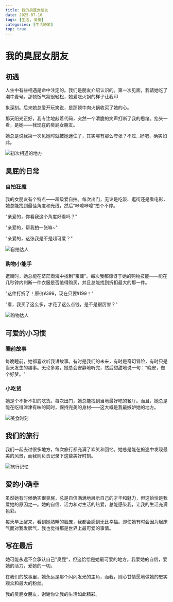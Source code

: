 ```yaml
---
title: 我的臭屁女朋友
date: 2025-07-10
tags: [生活, 爱情]
categories: [生活随笔]
top: true
---
```


# 我的臭屁女朋友

## 初遇

人生中有些相遇是命中注定的。我们是朋友介绍认识的。第一次见面，我请她吃了潮牛壹号。那顿饭气氛很轻松，她爱吃火锅的样子让我印

象深刻。后来她总爱开玩笑说，是那顿牛肉火锅收买了她的心。

那天阳光正好，我专注地敲着代码，突然一个清脆的笑声打断了我的思绪。抬头一看，是她——我现在的臭屁女朋友。

她总是说我第一次见她时就被她迷住了，其实哪有那么夸张？不过...好吧，确实如此。

![初次相遇的地方](https://alist.yuanquanke.cn:8888/d/115/tmp/blog-web/static/IMG_8071.JPG?sign=kUE0J5PSYgOqGEgGOti2yMYjKMZHvVjeUwNOOCORZB8=:0)

## 臭屁的日常

### 自拍狂魔

我的女朋友有个特点——超级爱自拍。每次出门，无论是吃饭、逛街还是看电影，她总能找到最佳角度和光线，然后"咔嚓咔嚓"拍个不停。

"亲爱的，你看我这个角度好看吗？"

"亲爱的，帮我拍一张嘛~"

"亲爱的，这张我是不是超可爱？"

![自拍达人](https://alist.yuanquanke.cn:8888/d/115/tmp/blog-web/static/IMG_8270.jpeg?sign=cWpmcQ1PPEv_YnJvDcglQ-dooJvvWBg7m1AqByOTK-M=:0)

### 购物小能手

逛街时，她总能在茫茫商海中找到"宝藏"。每次我都惊讶于她的购物技能——能在几秒钟内判断一件衣服是否值得购买，并且总能找到折扣最大的那一件。

"这件打折了！原价¥399，现在只要¥199！"

"看，我买了这么多，才花了这么点钱，是不是很厉害？"

![购物达人](https://alist.yuanquanke.cn:8888/d/115/tmp/blog-web/static/IMG_8415.jpeg?sign=ZqX-fMgQI4fFZXkvou_edtfs23h1xJzNf5YG8tm4uqE=:0)

## 可爱的小习惯

### 睡前故事

每晚睡前，她都喜欢听我讲故事。有时是我们的未来，有时是奇幻冒险，有时只是当天发生的趣事。无论多累，她总会安静地听完，然后甜甜地说一句："晚安，做个好梦。"

### 小吃货

她是个不折不扣的吃货。每次出门，她总能找到当地最好吃的餐厅。而且，她总是能在吃得津津有味的同时，保持完美的身材——这大概是我最嫉妒她的地方。

![美食时刻](https://alist.yuanquanke.cn:8888/d/115/tmp/blog-web/static/IMG_8415.jpeg?sign=ZqX-fMgQI4fFZXkvou_edtfs23h1xJzNf5YG8tm4uqE=:0) 

## 我们的旅行

我们一起去过很多地方，每次旅行都充满了欢笑和回忆。她总是能在旅途中发现最美的风景，而我则负责记录下这些美好时刻。

![旅行记忆](https://alist.yuanquanke.cn:8888/d/115/tmp/blog-web/static/IMG_8649.jpeg?sign=8jdBLqX6fsLWMeyY6N6l3Z6H50MC-HJDbbg48b-MhyM=:0)

## 爱的小确幸

虽然她有时候确实很臭屁，总是自信满满地展示自己的才华和魅力，但这恰恰是我爱她的原因之一。她的自信、活力和对生活的热爱，总能感染我，让我的生活充满色彩。

每天早上醒来，看到她熟睡的脸庞，我都会感到无比幸福。即使她有时会因为起床气而对我发脾气，我也觉得那是世界上最可爱的事情。

## 写在最后

她可能永远不会承认自己"臭屁"，但这恰恰是她最可爱的地方。我爱她的自信，爱她的活力，爱她的一切。

在我们的故事里，她永远是那个闪闪发光的主角，而我，则心甘情愿地做她的忠实观众和最大的粉丝。

我的臭屁女朋友，谢谢你让我的生活如此精彩。
